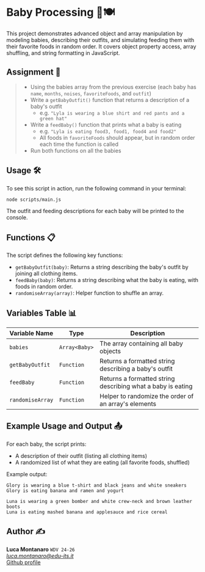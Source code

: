 # Baby Processing 👶🍽️

This project demonstrates advanced object and array manipulation by modeling babies, describing their outfits, and simulating feeding them with their favorite foods in random order. It covers object property access, array shuffling, and string formatting in JavaScript.

## Assignment 📝

> - Using the babies array from the previous exercise (each baby has `name`, `months`, `noises`, `favoriteFoods`, and `outfit`)
> - Write a `getBabyOutfit()` function that returns a description of a baby's outfit  
>   - e.g. `"Lyla is wearing a blue shirt and red pants and a green hat"`
> - Write a `feedBaby()` function that prints what a baby is eating  
>   - e.g. `"Lyla is eating food3, food1, food4 and food2"`  
>   - All foods in `favoriteFoods` should appear, but in random order each time the function is called
> - Run both functions on all the babies

## Usage 🛠️

To see this script in action, run the following command in your terminal:
```sh
node scripts/main.js
```
The outfit and feeding descriptions for each baby will be printed to the console.

## Functions 📋

The script defines the following key functions:

- `getBabyOutfit(baby)`: Returns a string describing the baby's outfit by joining all clothing items.
- `feedBaby(baby)`: Returns a string describing what the baby is eating, with foods in random order.
- `randomiseArray(array)`: Helper function to shuffle an array.

## Variables Table 📊

| Variable Name   | Type             | Description                                                      |
|-----------------|------------------|------------------------------------------------------------------|
| `babies`        | `Array<Baby>`    | The array containing all baby objects                            |
| `getBabyOutfit` | `Function`       | Returns a formatted string describing a baby's outfit            |
| `feedBaby`      | `Function`       | Returns a formatted string describing what a baby is eating      |
| `randomiseArray`| `Function`       | Helper to randomize the order of an array's elements             |

## Example Usage and Output 📤

For each baby, the script prints:
- A description of their outfit (listing all clothing items)
- A randomized list of what they are eating (all favorite foods, shuffled)

Example output:

```
Glory is wearing a blue t-shirt and black jeans and white sneakers
Glory is eating banana and ramen and yogurt

Luna is wearing a green bomber and white crew-neck and brown leather boots
Luna is eating mashed banana and applesauce and rice cereal
```

## Author ✍️

**Luca Montanaro** `WDV 24-26`  
*luca.montanaro@edu-its.it*  
[Github profile](https://github.com/LucaM0nt)